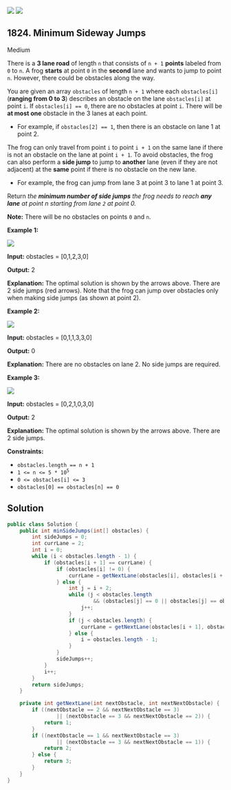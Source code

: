 [![](https://img.shields.io/github/stars/javadev/LeetCode-in-Java?label=Stars&style=flat-square)](https://github.com/javadev/LeetCode-in-Java)
[![](https://img.shields.io/github/forks/javadev/LeetCode-in-Java?label=Fork%20me%20on%20GitHub%20&style=flat-square)](https://github.com/javadev/LeetCode-in-Java/fork)

## 1824\. Minimum Sideway Jumps

Medium

There is a **3 lane road** of length `n` that consists of `n + 1` **points** labeled from `0` to `n`. A frog **starts** at point `0` in the **second** lane and wants to jump to point `n`. However, there could be obstacles along the way.

You are given an array `obstacles` of length `n + 1` where each `obstacles[i]` (**ranging from 0 to 3**) describes an obstacle on the lane `obstacles[i]` at point `i`. If `obstacles[i] == 0`, there are no obstacles at point `i`. There will be **at most one** obstacle in the 3 lanes at each point.

*   For example, if `obstacles[2] == 1`, then there is an obstacle on lane 1 at point 2.

The frog can only travel from point `i` to point `i + 1` on the same lane if there is not an obstacle on the lane at point `i + 1`. To avoid obstacles, the frog can also perform a **side jump** to jump to **another** lane (even if they are not adjacent) at the **same** point if there is no obstacle on the new lane.

*   For example, the frog can jump from lane 3 at point 3 to lane 1 at point 3.

Return _the **minimum number of side jumps** the frog needs to reach **any lane** at point n starting from lane `2` at point 0._

**Note:** There will be no obstacles on points `0` and `n`.

**Example 1:**

![](https://assets.leetcode.com/uploads/2021/03/25/ic234-q3-ex1.png)

**Input:** obstacles = [0,1,2,3,0]

**Output:** 2

**Explanation:** The optimal solution is shown by the arrows above. There are 2 side jumps (red arrows). Note that the frog can jump over obstacles only when making side jumps (as shown at point 2). 

**Example 2:**

![](https://assets.leetcode.com/uploads/2021/03/25/ic234-q3-ex2.png)

**Input:** obstacles = [0,1,1,3,3,0]

**Output:** 0

**Explanation:** There are no obstacles on lane 2. No side jumps are required. 

**Example 3:**

![](https://assets.leetcode.com/uploads/2021/03/25/ic234-q3-ex3.png)

**Input:** obstacles = [0,2,1,0,3,0]

**Output:** 2

**Explanation:** The optimal solution is shown by the arrows above. There are 2 side jumps. 

**Constraints:**

*   `obstacles.length == n + 1`
*   <code>1 <= n <= 5 * 10<sup>5</sup></code>
*   `0 <= obstacles[i] <= 3`
*   `obstacles[0] == obstacles[n] == 0`

## Solution

```java
public class Solution {
    public int minSideJumps(int[] obstacles) {
        int sideJumps = 0;
        int currLane = 2;
        int i = 0;
        while (i < obstacles.length - 1) {
            if (obstacles[i + 1] == currLane) {
                if (obstacles[i] != 0) {
                    currLane = getNextLane(obstacles[i], obstacles[i + 1]);
                } else {
                    int j = i + 2;
                    while (j < obstacles.length
                            && (obstacles[j] == 0 || obstacles[j] == obstacles[i + 1])) {
                        j++;
                    }
                    if (j < obstacles.length) {
                        currLane = getNextLane(obstacles[i + 1], obstacles[j]);
                    } else {
                        i = obstacles.length - 1;
                    }
                }
                sideJumps++;
            }
            i++;
        }
        return sideJumps;
    }

    private int getNextLane(int nextObstacle, int nextNextObstacle) {
        if ((nextObstacle == 2 && nextNextObstacle == 3)
                || (nextObstacle == 3 && nextNextObstacle == 2)) {
            return 1;
        }
        if ((nextObstacle == 1 && nextNextObstacle == 3)
                || (nextObstacle == 3 && nextNextObstacle == 1)) {
            return 2;
        } else {
            return 3;
        }
    }
}
```